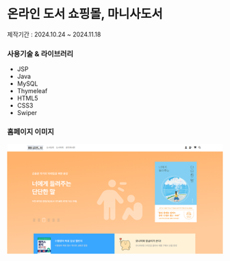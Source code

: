 <h1>온라인 도서 쇼핑몰, 마니사도서</h1>
<p>제작기간 : 2024.10.24 ~ 2024.11.18</p>

<h3>사용기술 & 라이브러리</h3>
<ul>
  <li>JSP</li>
  <li>Java</li>
  <li>MySQL</li>
  <li>Thymeleaf</li>
  <li>HTML5</li>
  <li>CSS3</li>
  <li>Swiper</li>
</ul>


<h3>홈페이지 이미지</h3>
<img src="screen/bookshop.png">
